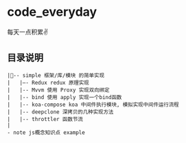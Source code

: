 # code_everyday
每天一点积累✌️

## 目录说明
```
|-- simple 框架/库/模块 的简单实现
|   |—- Redux redux 原理实现
|   |-- Mvvm 使用 Proxy 实现双向绑定
|   |-- bind 使用 apply 实现一个bind函数
|   |-- koa-compose koa 中间件执行模块, 模拟实现中间件运行流程
|   |-- deepclone 深拷贝的几种实现方法
|   |-- throttler 函数节流
|
- note js概念知识点 example
```
